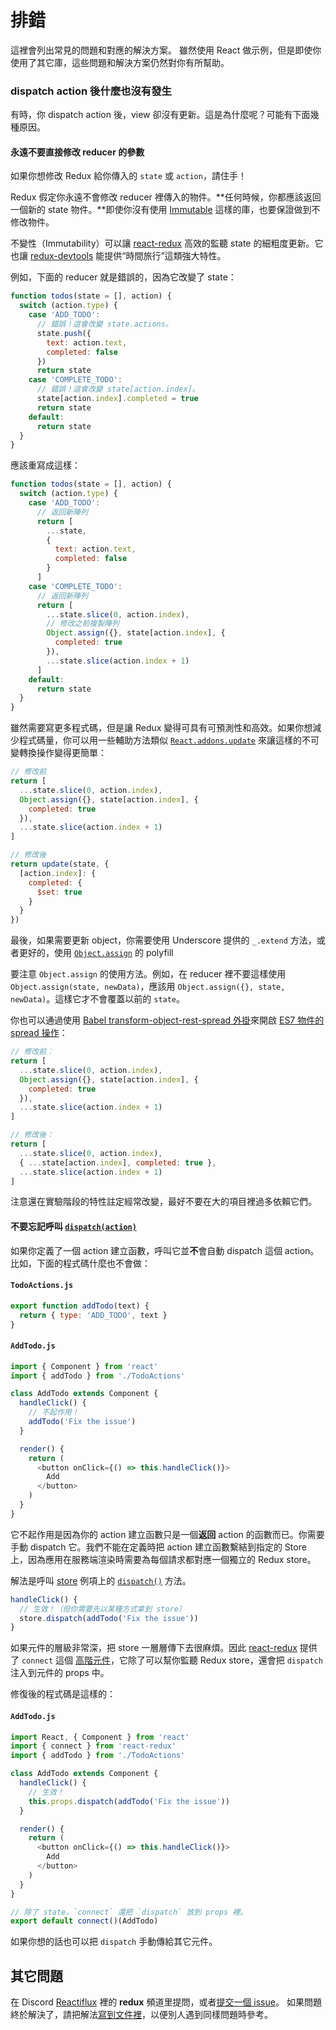 # 排錯

這裡會列出常見的問題和對應的解決方案。
雖然使用 React 做示例，但是即使你使用了其它庫，這些問題和解決方案仍然對你有所幫助。

### dispatch action 後什麼也沒有發生

有時，你 dispatch action 後，view 卻沒有更新。這是為什麼呢？可能有下面幾種原因。

#### 永遠不要直接修改 reducer 的參數

如果你想修改 Redux 給你傳入的 `state` 或 `action`，請住手！

Redux 假定你永遠不會修改 reducer 裡傳入的物件。**任何時候，你都應該返回一個新的 state 物件。**即使你沒有使用 [Immutable](https://facebook.github.io/immutable-js/) 這樣的庫，也要保證做到不修改物件。

不變性（Immutability）可以讓 [react-redux](https://github.com/gaearon/react-redux) 高效的監聽 state 的細粗度更新。它也讓 [redux-devtools](http://github.com/gaearon/redux-devtools) 能提供“時間旅行”這類強大特性。

例如，下面的 reducer 就是錯誤的，因為它改變了 state：

```js
function todos(state = [], action) {
  switch (action.type) {
    case 'ADD_TODO':
      // 錯誤！這會改變 state.actions。
      state.push({
        text: action.text,
        completed: false
      })
      return state
    case 'COMPLETE_TODO':
      // 錯誤！這會改變 state[action.index]。
      state[action.index].completed = true
      return state
    default:
      return state
  }
}
```

應該重寫成這樣：

```js
function todos(state = [], action) {
  switch (action.type) {
    case 'ADD_TODO':
      // 返回新陣列
      return [
        ...state,
        {
          text: action.text,
          completed: false
        }
      ]
    case 'COMPLETE_TODO':
      // 返回新陣列
      return [
        ...state.slice(0, action.index),
        // 修改之前複製陣列
        Object.assign({}, state[action.index], {
          completed: true
        }),
        ...state.slice(action.index + 1)
      ]
    default:
      return state
  }
}
```

雖然需要寫更多程式碼，但是讓 Redux 變得可具有可預測性和高效。如果你想減少程式碼量，你可以用一些輔助方法類似
 [`React.addons.update`](https://facebook.github.io/react/docs/update.html) 來讓這樣的不可變轉換操作變得更簡單：

```js
// 修改前
return [
  ...state.slice(0, action.index),
  Object.assign({}, state[action.index], {
    completed: true
  }),
  ...state.slice(action.index + 1)
]

// 修改後
return update(state, {
  [action.index]: {
    completed: {
      $set: true
    }
  }
})
```

最後，如果需要更新 object，你需要使用 Underscore 提供的 `_.extend` 方法，或者更好的，使用 [`Object.assign`](https://developer.mozilla.org/en/docs/Web/JavaScript/Reference/Global_Objects/Object/assign) 的 polyfill

要注意 `Object.assign` 的使用方法。例如，在 reducer 裡不要這樣使用 `Object.assign(state, newData)`，應該用 `Object.assign({}, state, newData)`。這樣它才不會覆蓋以前的 `state`。

你也可以通過使用 [Babel transform-object-rest-spread 外掛](http://babeljs.io/docs/plugins/transform-object-rest-spread/)來開啟 [ES7 物件的 spread 操作](https://github.com/sebmarkbage/ecmascript-rest-spread)：

```js
// 修改前：
return [
  ...state.slice(0, action.index),
  Object.assign({}, state[action.index], {
    completed: true
  }),
  ...state.slice(action.index + 1)
]

// 修改後：
return [
  ...state.slice(0, action.index),
  { ...state[action.index], completed: true },
  ...state.slice(action.index + 1)
]
```

注意還在實驗階段的特性註定經常改變，最好不要在大的項目裡過多依賴它們。

#### 不要忘記呼叫 [`dispatch(action)`](api/Store.md#dispatch)

如果你定義了一個 action 建立函數，呼叫它並**不**會自動 dispatch 這個 action。比如，下面的程式碼什麼也不會做：

#### `TodoActions.js`

```js
export function addTodo(text) {
  return { type: 'ADD_TODO', text }
}
```

#### `AddTodo.js`

```js
import { Component } from 'react'
import { addTodo } from './TodoActions'

class AddTodo extends Component {
  handleClick() {
    // 不起作用！
    addTodo('Fix the issue')
  }

  render() {
    return (
      <button onClick={() => this.handleClick()}>
        Add
      </button>
    )
  }
}
```

它不起作用是因為你的 action 建立函數只是一個**返回** action 的函數而已。你需要手動 dispatch 它。我們不能在定義時把 action 建立函數繫結到指定的 Store 上，因為應用在服務端渲染時需要為每個請求都對應一個獨立的 Redux store。

解法是呼叫 [store](api/Store.md) 例項上的 [`dispatch()`](api/Store.md#dispatch) 方法。

```js
handleClick() {
  // 生效！（但你需要先以某種方式拿到 store）
  store.dispatch(addTodo('Fix the issue'))
}
```

如果元件的層級非常深，把 store 一層層傳下去很麻煩。因此 [react-redux](https://github.com/gaearon/react-redux) 提供了 `connect` 這個 [高階元件](https://medium.com/@dan_abramov/mixins-are-dead-long-live-higher-order-components-94a0d2f9e750)，它除了可以幫你監聽 Redux store，還會把 `dispatch` 注入到元件的 props 中。

修復後的程式碼是這樣的：
#### `AddTodo.js`
```js
import React, { Component } from 'react'
import { connect } from 'react-redux'
import { addTodo } from './TodoActions'

class AddTodo extends Component {
  handleClick() {
    // 生效！
    this.props.dispatch(addTodo('Fix the issue'))
  }

  render() {
    return (
      <button onClick={() => this.handleClick()}>
        Add
      </button>
    )
  }
}

// 除了 state，`connect` 還把 `dispatch` 放到 props 裡。
export default connect()(AddTodo)
```

如果你想的話也可以把 `dispatch` 手動傳給其它元件。

## 其它問題

在 Discord [Reactiflux](http://reactiflux.com/) 裡的 **redux** 頻道里提問，或者[提交一個 issue](https://github.com/rackt/redux/issues)。
如果問題終於解決了，請把解法[寫到文件裡](https://github.com/rackt/redux/edit/master/docs/Troubleshooting.md)，以便別人遇到同樣問題時參考。
